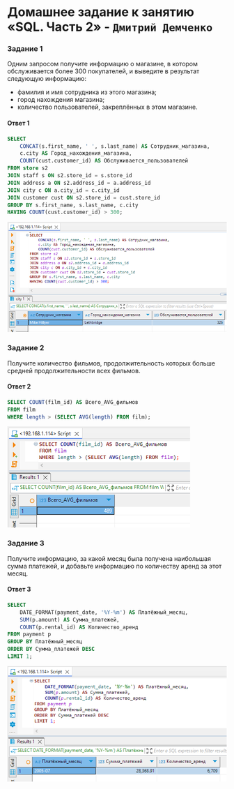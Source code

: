 # Домашнее задание к занятию «SQL. Часть 2»  - `Дмитрий Демченко`


### Задание 1

Одним запросом получите информацию о магазине, в котором обслуживается более 300 покупателей, и выведите в результат следующую информацию: 
- фамилия и имя сотрудника из этого магазина;
- город нахождения магазина;
- количество пользователей, закреплённых в этом магазине.

#### Ответ 1

```sql
SELECT 
    CONCAT(s.first_name, ' ', s.last_name) AS Сотрудник_магазина,
    c.city AS Город_нахождения_магазина,
    COUNT(cust.customer_id) AS Обслуживается_пользователей
FROM store s2
JOIN staff s ON s2.store_id = s.store_id
JOIN address a ON s2.address_id = a.address_id
JOIN city c ON a.city_id = c.city_id
JOIN customer cust ON s2.store_id = cust.store_id
GROUP BY s.first_name, s.last_name, c.city
HAVING COUNT(cust.customer_id) > 300;
```

![](img/d1.png)

### Задание 2

Получите количество фильмов, продолжительность которых больше средней продолжительности всех фильмов.

#### Ответ 2

```sql
SELECT COUNT(film_id) AS Всего_AVG_фильмов
FROM film
WHERE length > (SELECT AVG(length) FROM film);
```

![](img/d2.png)


### Задание 3

Получите информацию, за какой месяц была получена наибольшая сумма платежей, и добавьте информацию по количеству аренд за этот месяц.

#### Ответ 3

```sql
SELECT 
    DATE_FORMAT(payment_date, '%Y-%m') AS Платёжный_месяц,
    SUM(p.amount) AS Сумма_платежей,
    COUNT(p.rental_id) AS Количество_аренд
FROM payment p
GROUP BY Платёжный_месяц
ORDER BY Сумма_платежей DESC
LIMIT 1;
```

![](img/d3.png)
